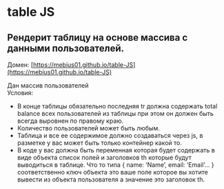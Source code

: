 # table JS

## Рендерит таблицу на основе массива с данными пользователей.

Домен: [https://mebius01.github.io/table-JS](https://mebius01.github.io/table-JS)

Дан массив пользователей  
Условия:

- В конце таблицы обязательно последняя tr должна содержать total balance всех пользователей из таблицы при этом он должен быть всегда выровнен по правому краю.
- Количество пользователей может быть любым.
- Таблица и все ее содержимое должно создаваться через js, в разметке у вас может быть только контейнер какой то.
- В коде у вас должна быть переменная которая будет содержать в виде объекта список полей и заголовков th которые будут выводиться в таблице. Что то типа { name: ‘Name’, email: ‘Email’... } соответственно ключ объекта это ваше поле которое вы хотите вывести из объекта пользователя а значение это заголовок th.
